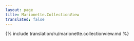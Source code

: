 ```yaml
---
layout: page
title: Marionette.CollectionView
translated: false
---
```


{% include translation/ru/marionette.collectionview.md %}